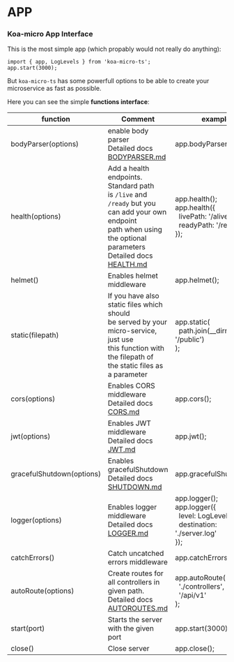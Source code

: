 # APP

### Koa-micro App Interface

This is the most simple app (which propably would not really do anything):

```
import { app, LogLevels } from 'koa-micro-ts';
app.start(3000);
```

But `koa-micro-ts` has some powerfull options to be able to create your microservice as fast as possible.

Here you can see the simple __functions interface__:

| function | Comment | example |
|---------|---------|---------|
| bodyParser(options) | enable body parser <br>Detailed docs [BODYPARSER.md](BODYPARSER.md) | app.bodyParser();|
| health(options) | Add a health endpoints. Standard path<br>is `/live` and `/ready` but you can add your own endpoint<br> path when using the optional parameters<br>Detailed docs [HEALTH.md](HEALTH.md) | app.health();<br> app.health({<br>&nbsp;&nbsp;livePath: '/alive'<br>&nbsp;&nbsp;readyPath: '/ready'<br>}); |
| helmet() | Enables helmet middleware | app.helmet(); |
| static(filepath) | If you have also static files which should<br>be served by your micro-service, just use<br>this function with the filepath of<br>the static files as a parameter | app.static(<br>&nbsp;&nbsp;path.join(__dirname, '/public')<br>); |
| cors(options) | Enables CORS middleware<br>Detailed docs [CORS.md](CORS.md) | app.cors(); |
| jwt(options) | Enables JWT middleware<br>Detailed docs [JWT.md](JWT.md) | app.jwt(); |
| gracefulShutdown(options) | Enables gracefulShutdown<br>Detailed docs [SHUTDOWN.md](SHUTDOWN.md) | app.gracefulShutdown(); |
| logger(options) | Enables logger middleware<br>Detailed docs [LOGGER.md](LOGGER.md) | app.logger();<br>app.logger({<br>&nbsp;&nbsp;level: LogLevels.warn,<br>&nbsp;&nbsp;destination: './server.log'<br>});|
| catchErrors() | Catch uncatched errors middleware | app.catchErrors(); |
| autoRoute(options) | Create routes for all controllers in<br>given path.<br>Detailed docs [AUTOROUTES.md](AUTOROUTES.md) | app.autoRoute(<br>&nbsp;&nbsp;'./controllers',<br>&nbsp;&nbsp;'/api/v1'<br>); |
| start(port) | Starts the server with the given port | app.start(3000); |
| close() | Close server | app.close(); |


